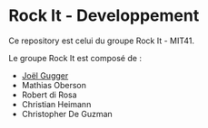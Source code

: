 # Rock It - Developpement

Ce repository est celui du groupe Rock It - MIT41.

Le groupe Rock It est composé de :
* [Joël Gugger](joel.gugger@heig-vd.ch)
* Mathias Oberson
* Robert di Rosa
* Christian Heimann
* Christopher De Guzman
